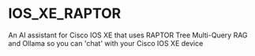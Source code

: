 # IOS_XE_RAPTOR
An AI assistant for Cisco IOS XE that uses RAPTOR Tree Multi-Query RAG and Ollama so you can 'chat' with your Cisco IOS XE device
